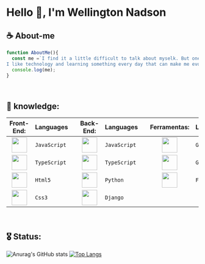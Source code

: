 # Hello 🖖, I'm  **Wellington Nadson**


## ☕ About-me
```javascript
function AboutMe(){
  const me =`I find it a little difficult to talk about myselk. But one thing is for sure, 
I like technology and learning something every day that can make me evolve.`;
  console.log(me);
}
```

<br>

## 🎯 knowledge:

|  **Front-End:** | Languages |     | **Back-End:** | Languages |       | **Ferramentas:** | Languages |
|      :---:      |    ---    | --- |      :---:    |    ---    | ---   |       :---:      |    ---    |
| <img src="https://cdn.jsdelivr.net/gh/devicons/devicon/icons/javascript/javascript-original.svg" width="40" height="40" /> | `JavaScript` |   | <img src="https://cdn.jsdelivr.net/gh/devicons/devicon/icons/javascript/javascript-original.svg" width="40" height="40" /> | `JavaScript` |   | <img src="https://cdn.jsdelivr.net/gh/devicons/devicon/icons/git/git-original.svg" width="40" height="40" /> | `Git` |
<img src="https://cdn.jsdelivr.net/gh/devicons/devicon/icons/typescript/typescript-original.svg" width="40" height="40" />   |`TypeScript`  |   | <img src="https://cdn.jsdelivr.net/gh/devicons/devicon/icons/typescript/typescript-original.svg" width="40" height="40" /> | `TypeScript` |   | <img src="https://cdn.jsdelivr.net/gh/devicons/devicon/icons/github/github-original.svg" width="40" height="40" /> | `GitHub` |
<img src="https://cdn.jsdelivr.net/gh/devicons/devicon/icons/html5/html5-original.svg" width="40" height="40" />             |  `Html5`     |   | <img src="https://cdn.jsdelivr.net/gh/devicons/devicon/icons/python/python-original.svg" width="40" height="40" />         |   `Python`   |   | <img src="https://cdn.jsdelivr.net/gh/devicons/devicon/icons/figma/figma-original.svg" width="40" height="40" /> | `Figma` |
<img src="https://cdn.jsdelivr.net/gh/devicons/devicon/icons/css3/css3-original.svg" width="40" height="40" />               |    `Css3`    |   | <img src="https://cdn.jsdelivr.net/gh/devicons/devicon/icons/django/django-original.svg" width="40" height="40" />         |    `Django`  |   |

  
<br>
  
## 🎖️ Status:


![Anurag's GitHub stats](https://github-readme-stats.vercel.app/api?username=wellingtonnadson1&theme=radical&show_icons=true) [![Top Langs](https://github-readme-stats.vercel.app/api/top-langs/?username=wellingtonnadson1&layout=compact)](https://github.com/WellingtonNadson1/wellingtonnadson)

<br>


